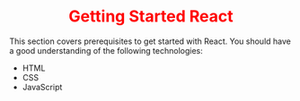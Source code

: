 <h1 style="color:red; text-align:center;">Getting Started React</h1>

<p>This section covers prerequisites to get started with React. You should have a good understanding of the following technologies:</p>

<ul>
<li><span>HTML</span></li>
<li><span>CSS</span></li>
<li><span>JavaScript</span></li>
</ul>
